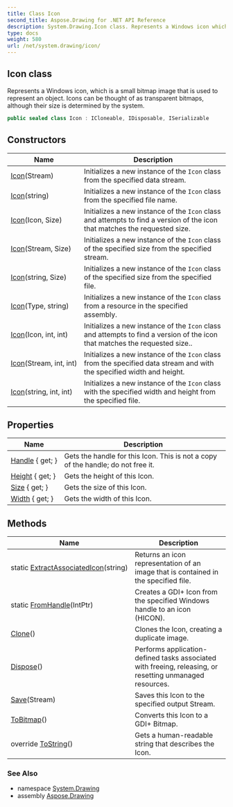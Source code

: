 ```yaml
---
title: Class Icon
second_title: Aspose.Drawing for .NET API Reference
description: System.Drawing.Icon class. Represents a Windows icon which is a small bitmap image that is used to represent an object. Icons can be thought of as transparent bitmaps although their size is determined by the system
type: docs
weight: 580
url: /net/system.drawing/icon/
---
```

## Icon class

Represents a Windows icon, which is a small bitmap image that is used to represent an object. Icons can be thought of as transparent bitmaps, although their size is determined by the system.

```csharp
public sealed class Icon : ICloneable, IDisposable, ISerializable
```

## Constructors

| Name | Description |
| --- | --- |
| [Icon](icon/#constructor_2)(Stream) | Initializes a new instance of the `Icon` class from the specified data stream. |
| [Icon](icon/#constructor_5)(string) | Initializes a new instance of the `Icon` class from the specified file name. |
| [Icon](icon/#constructor_1)(Icon, Size) | Initializes a new instance of the `Icon` class and attempts to find a version of the icon that matches the requested size. |
| [Icon](icon/#constructor_4)(Stream, Size) | Initializes a new instance of the `Icon` class of the specified size from the specified stream. |
| [Icon](icon/#constructor_7)(string, Size) | Initializes a new instance of the `Icon` class of the specified size from the specified file. |
| [Icon](icon/#constructor_8)(Type, string) | Initializes a new instance of the `Icon` class from a resource in the specified assembly. |
| [Icon](icon/#constructor)(Icon, int, int) | Initializes a new instance of the `Icon` class and attempts to find a version of the icon that matches the requested size.. |
| [Icon](icon/#constructor_3)(Stream, int, int) | Initializes a new instance of the `Icon` class from the specified data stream and with the specified width and height. |
| [Icon](icon/#constructor_6)(string, int, int) | Initializes a new instance of the `Icon` class with the specified width and height from the specified file. |

## Properties

| Name | Description |
| --- | --- |
| [Handle](../../system.drawing/icon/handle/) { get; } | Gets the handle for this Icon. This is not a copy of the handle; do not free it. |
| [Height](../../system.drawing/icon/height/) { get; } | Gets the height of this Icon. |
| [Size](../../system.drawing/icon/size/) { get; } | Gets the size of this Icon. |
| [Width](../../system.drawing/icon/width/) { get; } | Gets the width of this Icon. |

## Methods

| Name | Description |
| --- | --- |
| static [ExtractAssociatedIcon](../../system.drawing/icon/extractassociatedicon/)(string) | Returns an icon representation of an image that is contained in the specified file. |
| static [FromHandle](../../system.drawing/icon/fromhandle/)(IntPtr) | Creates a GDI+ Icon from the specified Windows handle to an icon (HICON). |
| [Clone](../../system.drawing/icon/clone/)() | Clones the Icon, creating a duplicate image. |
| [Dispose](../../system.drawing/icon/dispose/)() | Performs application-defined tasks associated with freeing, releasing, or resetting unmanaged resources. |
| [Save](../../system.drawing/icon/save/)(Stream) | Saves this Icon to the specified output Stream. |
| [ToBitmap](../../system.drawing/icon/tobitmap/)() | Converts this Icon to a GDI+ Bitmap. |
| override [ToString](../../system.drawing/icon/tostring/)() | Gets a human-readable string that describes the Icon. |

### See Also

* namespace [System.Drawing](../../system.drawing/)
* assembly [Aspose.Drawing](../../)


